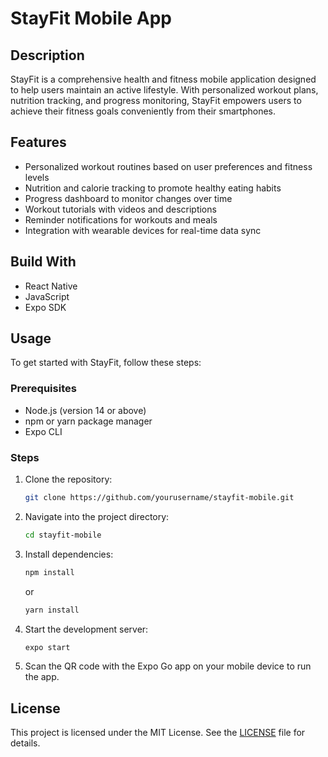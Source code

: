 # StayFit Mobile App

## Description
StayFit is a comprehensive health and fitness mobile application designed to help users maintain an active lifestyle. With personalized workout plans, nutrition tracking, and progress monitoring, StayFit empowers users to achieve their fitness goals conveniently from their smartphones.

## Features
- Personalized workout routines based on user preferences and fitness levels
- Nutrition and calorie tracking to promote healthy eating habits
- Progress dashboard to monitor changes over time
- Workout tutorials with videos and descriptions
- Reminder notifications for workouts and meals
- Integration with wearable devices for real-time data sync

## Build With
- React Native
- JavaScript
- Expo SDK

## Usage
To get started with StayFit, follow these steps:

### Prerequisites
- Node.js (version 14 or above)
- npm or yarn package manager
- Expo CLI

### Steps
1. Clone the repository:
   
   ```bash
   git clone https://github.com/yourusername/stayfit-mobile.git
   ```
2. Navigate into the project directory:
   
   ```bash
   cd stayfit-mobile
   ```
3. Install dependencies:
   
   ```bash
   npm install
   ```
   or
   ```bash
   yarn install
   ```
4. Start the development server:
   
   ```bash
   expo start
   ```
5. Scan the QR code with the Expo Go app on your mobile device to run the app.

## License
This project is licensed under the MIT License. See the [LICENSE](LICENSE) file for details.